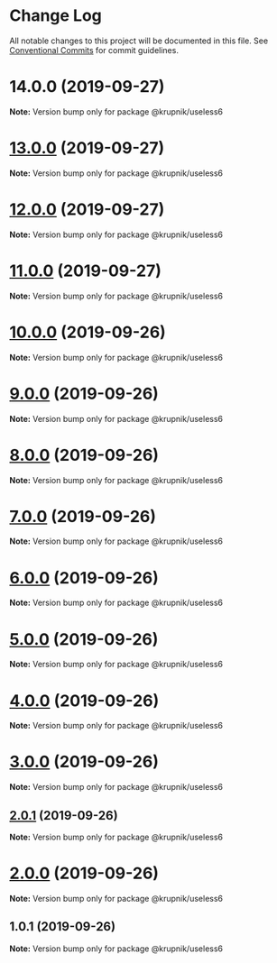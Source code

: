# Change Log

All notable changes to this project will be documented in this file.
See [Conventional Commits](https://conventionalcommits.org) for commit guidelines.

# 14.0.0 (2019-09-27)

**Note:** Version bump only for package @krupnik/useless6





# [13.0.0](https://github.com/yurikrupniktools/lerna-examples/compare/@krupnik/useless6@12.0.0...@krupnik/useless6@13.0.0) (2019-09-27)

**Note:** Version bump only for package @krupnik/useless6





# [12.0.0](https://github.com/yurikrupniktools/lerna-examples/compare/@krupnik/useless6@11.0.0...@krupnik/useless6@12.0.0) (2019-09-27)

**Note:** Version bump only for package @krupnik/useless6





# [11.0.0](https://github.com/yurikrupniktools/lerna-examples/compare/@krupnik/useless6@10.0.0...@krupnik/useless6@11.0.0) (2019-09-27)

**Note:** Version bump only for package @krupnik/useless6





# [10.0.0](https://github.com/yurikrupniktools/lerna-examples/compare/@krupnik/useless6@9.0.0...@krupnik/useless6@10.0.0) (2019-09-26)

**Note:** Version bump only for package @krupnik/useless6





# [9.0.0](https://github.com/yurikrupniktools/lerna-examples/compare/@krupnik/useless6@8.0.0...@krupnik/useless6@9.0.0) (2019-09-26)

**Note:** Version bump only for package @krupnik/useless6





# [8.0.0](https://github.com/yurikrupniktools/lerna-examples/compare/@krupnik/useless6@7.0.0...@krupnik/useless6@8.0.0) (2019-09-26)

**Note:** Version bump only for package @krupnik/useless6





# [7.0.0](https://github.com/yurikrupniktools/lerna-examples/compare/@krupnik/useless6@6.0.0...@krupnik/useless6@7.0.0) (2019-09-26)

**Note:** Version bump only for package @krupnik/useless6





# [6.0.0](https://github.com/yurikrupniktools/lerna-examples/compare/@krupnik/useless6@5.0.0...@krupnik/useless6@6.0.0) (2019-09-26)

**Note:** Version bump only for package @krupnik/useless6





# [5.0.0](https://github.com/yurikrupniktools/lerna-examples/compare/@krupnik/useless6@4.0.0...@krupnik/useless6@5.0.0) (2019-09-26)

**Note:** Version bump only for package @krupnik/useless6





# [4.0.0](https://github.com/yurikrupniktools/lerna-examples/compare/@krupnik/useless6@3.0.0...@krupnik/useless6@4.0.0) (2019-09-26)

**Note:** Version bump only for package @krupnik/useless6





# [3.0.0](https://github.com/yurikrupniktools/lerna-examples/compare/@krupnik/useless6@2.0.1...@krupnik/useless6@3.0.0) (2019-09-26)

**Note:** Version bump only for package @krupnik/useless6





## [2.0.1](https://github.com/yurikrupniktools/lerna-examples/compare/@krupnik/useless6@2.0.0...@krupnik/useless6@2.0.1) (2019-09-26)

**Note:** Version bump only for package @krupnik/useless6





# [2.0.0](https://github.com/yurikrupniktools/lerna-examples/compare/@krupnik/useless6@1.0.1...@krupnik/useless6@2.0.0) (2019-09-26)

**Note:** Version bump only for package @krupnik/useless6





## 1.0.1 (2019-09-26)

**Note:** Version bump only for package @krupnik/useless6
